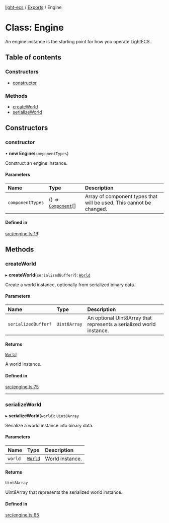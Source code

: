 [light-ecs](../README.md) / [Exports](../modules.md) / Engine

# Class: Engine

An engine instance is the starting point for how you operate LightECS.

## Table of contents

### Constructors

- [constructor](Engine.md#constructor)

### Methods

- [createWorld](Engine.md#createworld)
- [serializeWorld](Engine.md#serializeworld)

## Constructors

### constructor

• **new Engine**(`componentTypes`)

Construct an engine instance.

#### Parameters

| Name | Type | Description |
| :------ | :------ | :------ |
| `componentTypes` | () => [`Component`](Component.md)[] | Array of component types that will be used. This cannot be changed. |

#### Defined in

[src/engine.ts:19](https://github.com/create-html5-game/light-ecs/blob/4bea79d/src/engine.ts#L19)

## Methods

### createWorld

▸ **createWorld**(`serializedBuffer?`): [`World`](World.md)

Create a world instance, optionally from serialized binary data.

#### Parameters

| Name | Type | Description |
| :------ | :------ | :------ |
| `serializedBuffer?` | `Uint8Array` | An optional Uint8Array that represents a serialized world instance. |

#### Returns

[`World`](World.md)

A world instance.

#### Defined in

[src/engine.ts:75](https://github.com/create-html5-game/light-ecs/blob/4bea79d/src/engine.ts#L75)

___

### serializeWorld

▸ **serializeWorld**(`world`): `Uint8Array`

Serialize a world instance into binary data.

#### Parameters

| Name | Type | Description |
| :------ | :------ | :------ |
| `world` | [`World`](World.md) | World instance. |

#### Returns

`Uint8Array`

Uint8Array that represents the serialized world instance.

#### Defined in

[src/engine.ts:65](https://github.com/create-html5-game/light-ecs/blob/4bea79d/src/engine.ts#L65)
